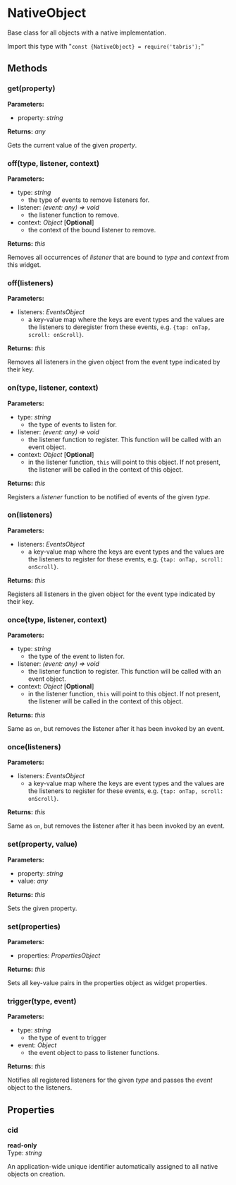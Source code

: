 ---
---
# NativeObject

Base class for all objects with a native implementation.

Import this type with "`const {NativeObject} = require('tabris');`"

## Methods

### get(property)

**Parameters:** 

- property: *string*

**Returns:** *any*

Gets the current value of the given *property*.

### off(type, listener, context)

**Parameters:** 

- type: *string*
  - the type of events to remove listeners for.
- listener: *(event: any) => void*
  - the listener function to remove.
- context: *Object* [**Optional**]
  - the context of the bound listener to remove.

**Returns:** *this*

Removes all occurrences of *listener* that are bound to *type* and *context* from this widget.

### off(listeners)

**Parameters:** 

- listeners: *EventsObject*
  - a key-value map where the keys are event types and the values are the listeners to deregister from these events, e.g. `{tap: onTap, scroll: onScroll}`.

**Returns:** *this*

Removes all listeners in the given object from the event type indicated by their key.

### on(type, listener, context)

**Parameters:** 

- type: *string*
  - the type of events to listen for.
- listener: *(event: any) => void*
  - the listener function to register. This function will be called with an event object.
- context: *Object* [**Optional**]
  - in the listener function, `this` will point to this object. If not present, the listener will be called in the context of this object.

**Returns:** *this*

Registers a *listener* function to be notified of events of the given *type*.

### on(listeners)

**Parameters:** 

- listeners: *EventsObject*
  - a key-value map where the keys are event types and the values are the listeners to register for these events, e.g. `{tap: onTap, scroll: onScroll}`.

**Returns:** *this*

Registers all listeners in the given object for the event type indicated by their key.

### once(type, listener, context)

**Parameters:** 

- type: *string*
  - the type of the event to listen for.
- listener: *(event: any) => void*
  - the listener function to register. This function will be called with an event object.
- context: *Object* [**Optional**]
  - in the listener function, `this` will point to this object. If not present, the listener will be called in the context of this object.

**Returns:** *this*

Same as `on`, but removes the listener after it has been invoked by an event.

### once(listeners)

**Parameters:** 

- listeners: *EventsObject*
  - a key-value map where the keys are event types and the values are the listeners to register for these events, e.g. `{tap: onTap, scroll: onScroll}`.

**Returns:** *this*

Same as `on`, but removes the listener after it has been invoked by an event.

### set(property, value)

**Parameters:** 

- property: *string*
- value: *any*

**Returns:** *this*

Sets the given property.

### set(properties)

**Parameters:** 

- properties: *PropertiesObject*

**Returns:** *this*

Sets all key-value pairs in the properties object as widget properties.

### trigger(type, event)

**Parameters:** 

- type: *string*
  - the type of event to trigger
- event: *Object*
  - the event object to pass to listener functions.

**Returns:** *this*

Notifies all registered listeners for the given *type* and passes the *event* object to the listeners.


## Properties

### cid

**read-only**<br/>
Type: *string*

An application-wide unique identifier automatically assigned to all native objects on creation.

